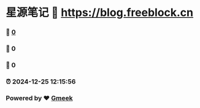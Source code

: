# 星源笔记 :link: https://blog.freeblock.cn 
### :page_facing_up: [0](https://blog.freeblock.cn/tag.html) 
### :speech_balloon: 0 
### :hibiscus: 0 
### :alarm_clock: 2024-12-25 12:15:56 
### Powered by :heart: [Gmeek](https://github.com/Meekdai/Gmeek)

